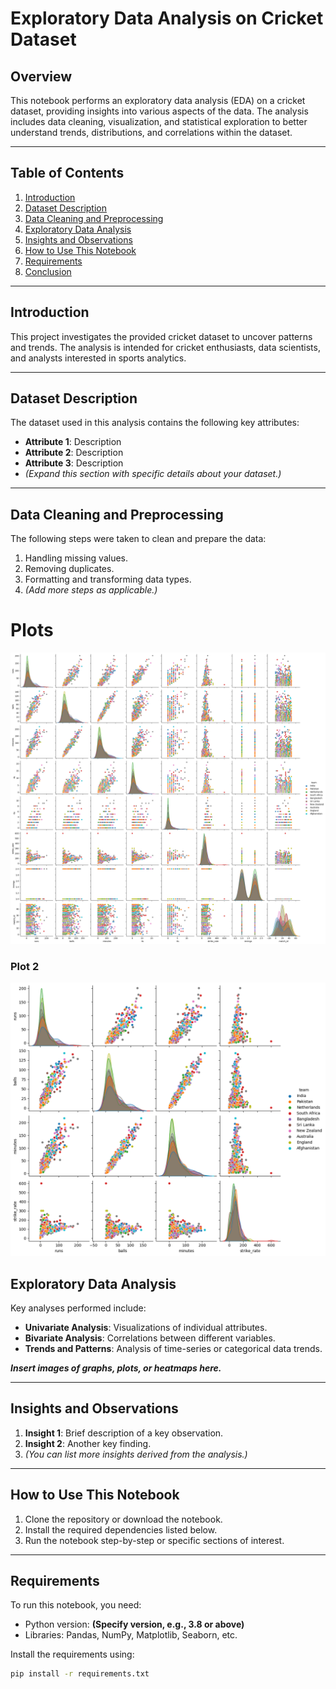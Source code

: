 # Exploratory Data Analysis on Cricket Dataset

## Overview
This notebook performs an exploratory data analysis (EDA) on a cricket dataset, providing insights into various aspects of the data. The analysis includes data cleaning, visualization, and statistical exploration to better understand trends, distributions, and correlations within the dataset.

---

## Table of Contents
1. [Introduction](#introduction)
2. [Dataset Description](#dataset-description)
3. [Data Cleaning and Preprocessing](#data-cleaning-and-preprocessing)
4. [Exploratory Data Analysis](#exploratory-data-analysis)
5. [Insights and Observations](#insights-and-observations)
6. [How to Use This Notebook](#how-to-use-this-notebook)
7. [Requirements](#requirements)
8. [Conclusion](#conclusion)

---

## Introduction
This project investigates the provided cricket dataset to uncover patterns and trends. The analysis is intended for cricket enthusiasts, data scientists, and analysts interested in sports analytics.

---

## Dataset Description
The dataset used in this analysis contains the following key attributes:
- **Attribute 1**: Description
- **Attribute 2**: Description
- **Attribute 3**: Description
- *(Expand this section with specific details about your dataset.)*

---

## Data Cleaning and Preprocessing
The following steps were taken to clean and prepare the data:
1. Handling missing values.
2. Removing duplicates.
3. Formatting and transforming data types.
4. *(Add more steps as applicable.)*

# Plots
![alt text](Images/1.png)

### Plot 2
![alt text](Images/2.png)

## Exploratory Data Analysis
Key analyses performed include:
- **Univariate Analysis**: Visualizations of individual attributes.
- **Bivariate Analysis**: Correlations between different variables.
- **Trends and Patterns**: Analysis of time-series or categorical data trends.

**_Insert images of graphs, plots, or heatmaps here._**

---

## Insights and Observations
1. **Insight 1**: Brief description of a key observation.
2. **Insight 2**: Another key finding.
3. *(You can list more insights derived from the analysis.)*

---

## How to Use This Notebook
1. Clone the repository or download the notebook.
2. Install the required dependencies listed below.
3. Run the notebook step-by-step or specific sections of interest.

---

## Requirements
To run this notebook, you need:
- Python version: **(Specify version, e.g., 3.8 or above)**
- Libraries: Pandas, NumPy, Matplotlib, Seaborn, etc.

Install the requirements using:
```bash
pip install -r requirements.txt
